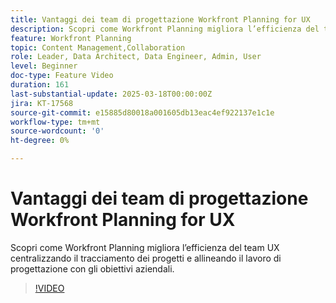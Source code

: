 ```yaml
---
title: Vantaggi dei team di progettazione Workfront Planning for UX
description: Scopri come Workfront Planning migliora l’efficienza del team UX centralizzando il tracciamento dei progetti e allineando il lavoro di progettazione con gli obiettivi aziendali.
feature: Workfront Planning
topic: Content Management,Collaboration
role: Leader, Data Architect, Data Engineer, Admin, User
level: Beginner
doc-type: Feature Video
duration: 161
last-substantial-update: 2025-03-18T00:00:00Z
jira: KT-17568
source-git-commit: e15885d80018a001605db13eac4ef922137e1c1e
workflow-type: tm+mt
source-wordcount: '0'
ht-degree: 0%

---
```



# Vantaggi dei team di progettazione Workfront Planning for UX

Scopri come Workfront Planning migliora l’efficienza del team UX centralizzando il tracciamento dei progetti e allineando il lavoro di progettazione con gli obiettivi aziendali.

>[!VIDEO](https://video.tv.adobe.com/v/3452180/?learn=on&enablevpops)
